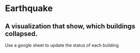 # Earthquake
## A visualization that show, which buildings collapsed.
Use a google sheet to update the status of each building
